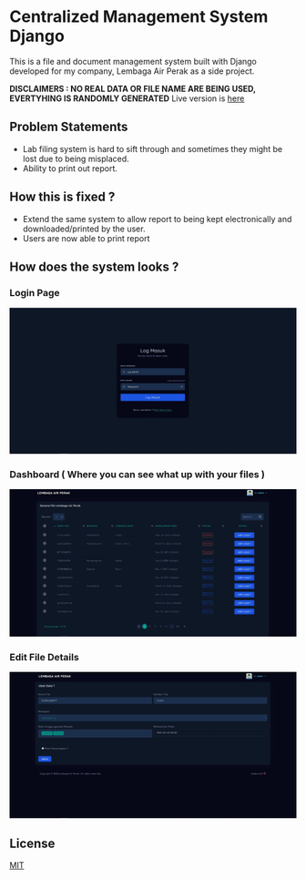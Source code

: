 # Centralized Management System Django

This is a file and document management system built with Django developed for my company, Lembaga Air Perak as a side project.

**DISCLAIMERS : NO REAL DATA OR FILE NAME ARE BEING USED, EVERTYHING IS RANDOMLY GENERATED**
Live version is [here](http://demo-makmal.herokuapp.com/)

## Problem Statements
- Lab filing system is hard to sift through and sometimes they might be lost due to being misplaced.
- Ability to print out report.

## How this is fixed ?
- Extend the same system to allow report to being kept electronically and downloaded/printed by the user.
- Users are now able to print report 

## How does the system looks ?
### Login Page
![alt text](https://github.com/faizalazman/Centralised-Management-System-Django/blob/master/screenshots/login.jpg)
### Dashboard ( Where you can see what up with your files )
![alt text](https://github.com/faizalazman/Centralised-Management-System-Django/blob/master/screenshots/Dashboard.jpg)
### Edit File Details
![alt text](https://github.com/faizalazman/Centralised-Management-System-Django/blob/master/screenshots/edit.jpg)


## License
[MIT](https://choosealicense.com/licenses/mit/)
